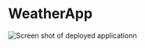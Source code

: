 # WeatherApp
![Screen shot of deployed applicationn](https://user-images.githubusercontent.com/42618949/128225650-4ea8d188-8c63-43ec-9f64-0660cbc77171.png "Weather App")
